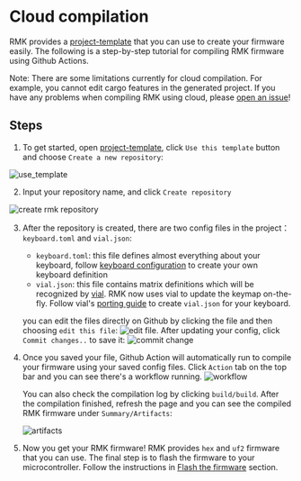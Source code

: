 # Cloud compilation

RMK provides a [project-template](https://github.com/HaoboGu/rmk-project-template) that you can use to create your firmware easily. The following is a step-by-step tutorial for compiling RMK firmware using Github Actions.

Note: There are some limitations currently for cloud compilation. For example, you cannot edit cargo features in the generated project. If you have any problems when compiling RMK using cloud, please [open an issue](https://github.com/HaoboGu/rmk/issues/new)!

## Steps

1. To get started, open [project-template](https://github.com/HaoboGu/rmk-project-template), click `Use this template` button and choose `Create a new repository`:

![use_template](/images/use_template.png)

2. Input your repository name, and click `Create repository`

![create rmk repository](/images/create_repository.png)

3. After the repository is created, there are two config files in the project：`keyboard.toml` and `vial.json`:

    - `keyboard.toml`: this file defines almost everything about your keyboard, follow [keyboard configuration](../keyboard_configuration.md) to create your own keyboard definition
    - `vial.json`: this file contains matrix definitions which will be recognized by [vial](https://get.vial.today/). RMK now uses vial to update the keymap on-the-fly. Follow vial's [porting guide](https://get.vial.today/docs/porting-to-via.html) to create `vial.json` for your keyboard.

    you can edit the files directly on Github by clicking the file and then choosing `edit this file`:
    ![edit file](/images/edit_config_file.png). After updating your config, click `Commit changes..` to save it:
    ![commit change](/images/commit_changes.png)

4. Once you saved your file, Github Action will automatically run to compile your firmware using your saved config files. Click `Action` tab on the top bar and you can see there's a workflow running.
   ![workflow](/images/workflow.png)

   You can also check the compilation log by clicking `build/build`. After the compilation finished, refresh the page and you can see the compiled RMK firmware under `Summary/Artifacts`:

   ![artifacts](/images/artifacts.png)

5. Now you get your RMK firmware! RMK provides `hex` and `uf2` firmware that you can use. The final step is to flash the firmware to your microcontroller. Follow the instructions in [Flash the firmware](3_flash_firmware.md) section.